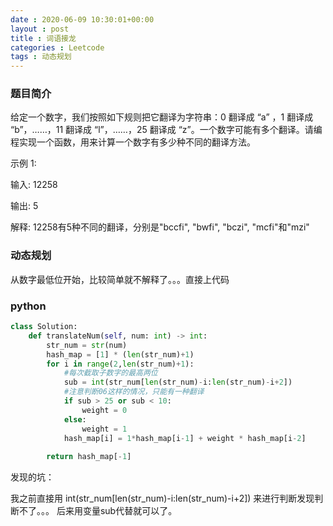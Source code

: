 ```yaml
---
date : 2020-06-09 10:30:01+00:00
layout : post
title : 词语接龙
categories : Leetcode
tags : 动态规划
---
```


### 题目简介
给定一个数字，我们按照如下规则把它翻译为字符串：0 翻译成 “a” ，1 翻译成 “b”，……，11 翻译成 “l”，……，25 翻译成 “z”。一个数字可能有多个翻译。请编程实现一个函数，用来计算一个数字有多少种不同的翻译方法。

示例 1:

输入: 12258

输出: 5

解释: 12258有5种不同的翻译，分别是"bccfi", "bwfi", "bczi", "mcfi"和"mzi"

### 动态规划
从数字最低位开始，比较简单就不解释了。。。直接上代码

### python
```python
class Solution:
    def translateNum(self, num: int) -> int:
        str_num = str(num)
        hash_map = [1] * (len(str_num)+1)
        for i in range(2,len(str_num)+1):
            #每次截取子数字的最高两位
            sub = int(str_num[len(str_num)-i:len(str_num)-i+2])
            #注意判断06这样的情况，只能有一种翻译
            if sub > 25 or sub < 10:
                weight = 0
            else:
                weight = 1
            hash_map[i] = 1*hash_map[i-1] + weight * hash_map[i-2]
       
        return hash_map[-1]
```

发现的坑：

我之前直接用 int(str_num[len(str_num)-i:len(str_num)-i+2]) 来进行判断发现判断不了。。。
后来用变量sub代替就可以了。


